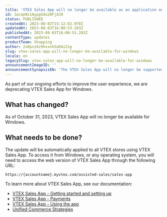 ```yaml
---
title: 'VTEX Sales App will no longer be available as an application on Windows'
id: 1wcqeNs1AyppGdu20FjAJ8
status: PUBLISHED
createdAt: 2023-08-02T15:12:02.978Z
updatedAt: 2023-08-03T16:00:53.203Z
publishedAt: 2023-08-03T16:00:53.203Z
contentType: updates
productTeam: Shopping
author: 2o8pvz6z9hvxvhSoKAiZzg
slug: vtex-sales-app-will-no-longer-be-available-for-windows
locale: en
legacySlug: vtex-sales-app-will-no-longer-be-available-for-windows
announcementImageID: ''
announcementSynopsisEN: 'The VTEX Sales App will no longer be supported as a native app on Windows, available only on the web interface.'
---
```


As part of our ongoing efforts to improve the user experience, we are deprecating VTEX Sales App for Windows.

## What has changed?

As of October 31, 2023, VTEX Sales App will no longer be available for Windows.

## What needs to be done?

The update will be automatically applied to all VTEX stores using VTEX Sales App. To access it from Windows, or any operating system, you will need to access the web version of VTEX Sales App through the following URL:

```
https://{accountname}.myvtex.com/assisted-sales/sales-app
```

To learn more about VTEX Sales App, see our documentation:

* [VTEX Sales App - Getting started and setting up](https://help.vtex.com/en/tracks/instore-primeiros-passos-e-configuracoes--zav76TFEZlAjnyBVL5tRc#)
* [VTEX Sales App - Payments](https://help.vtex.com/en/tracks/instore-pagamentos--43B4Nr7uZva5UdwWEt3PEy#)
* [VTEX Sales App - Using the app](https://help.vtex.com/en/tracks/instore-usando-o-app--4BYzQIwyOHvnmnCYQgLzdr#)
* [Unified Commerce Strategies](https://help.vtex.com/en/tracks/estrategias-de-comercio-unificado--3WGDRRhc3vf1MJb9zGncnv)
